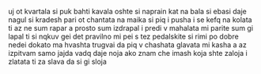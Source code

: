 uj ot kvartala si puk bahti kavala oshte si naprain kat na bala si ebasi daje nagul si kradesh pari ot chantata na maika si piq i pusha i se kefq na kolata ti az ne sum rapar a prosto sum izdrapal i predi v mahalata mi parite sum gi lapal ti si nqkuv gei det pravilno mi pei s tez pedalskite si rimi po dobre nedei dokato ma hvashta trugvai da piq v chashata glavata mi kasha a az izpitvam samo jajda vadq daje noja ako znam che imash koja shte zaloja i zlatata ti za slava da si gi sloja


<!---
burgata1/burgata1 is a ✨ special ✨ repository because its `README.md` (this file) appears on your GitHub profile.
You can click the Preview link to take a look at your changes.
--->
